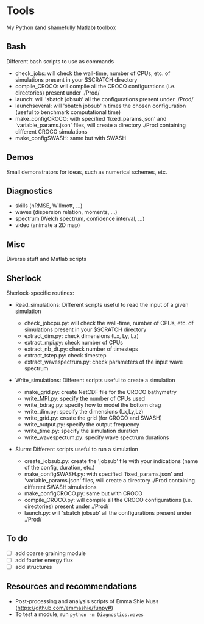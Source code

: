 # Tools
My Python (and shamefully Matlab) toolbox

## Bash
Different bash scripts to use as commands
   - check_jobs: will check the wall-time, number of CPUs, etc. of simulations present in your $SCRATCH directory
   - compile_CROCO: will compile all the CROCO configurations (i.e. directories) present under ./Prod/
   - launch: will 'sbatch jobsub' all the configurations present under ./Prod/
   - launchseveral: will 'sbatch jobsub' n times the chosen configuration (useful to benchmark computational time)
   - make_configCROCO: with specified 'fixed_params.json' and 'variable_params.json' files, will create a directory ./Prod containing different CROCO simulations
   - make_configSWASH: same but with SWASH

## Demos
Small demonstrators for ideas, such as numerical schemes, etc.

## Diagnostics
   - skills (nRMSE, Willmott, ...)
   - waves (dispersion relation, moments, ...)
   - spectrum (Welch spectrum, confidence interval, ...)
   - video (animate a 2D map)

## Misc
Diverse stuff and Matlab scripts

## Sherlock
Sherlock-specific routines:
   - Read_simulations: Different scripts useful to read the input of a given simulation
      - check_jobcpu.py: will check the wall-time, number of CPUs, etc. of simulations present in your $SCRATCH directory
      - extract_dim.py: check dimensions (Lx, Ly, Lz)
      - extract_mpi.py: check number of CPUs
      - extract_nb_dt.py: check number of timesteps
      - extract_tstep.py: check timestep
      - extract_wavespectrum.py: check parameters of the input wave spectrum

   - Write_simulations: Different scripts useful to create a simulation
      - make_grid.py: create NetCDF file for the CROCO bathymetry
      - write_MPI.py: specify the number of CPUs used
      - write_bdrag.py: specify how to model the bottom drag
      - write_dim.py: specify the dimensions (Lx,Ly,Lz)
      - write_grid.py: create the grid (for CROCO and SWASH)
      - write_output.py: specify the output frequency
      - write_time.py: specify the simulation duration
      - write_wavespectum.py: specify wave spectrum durations

   - Slurm: Different scripts useful to run a simulation
      - create_jobsub.py: create the 'jobsub' file with your indications (name of the config, duration, etc.)
      - make_configSWASH.py: with specified 'fixed_params.json' and 'variable_params.json' files, will create a directory ./Prod containing different SWASH simulations
      - make_configCROCO.py: same but with CROCO
      - compile_CROCO.py: will compile all the CROCO configurations (i.e. directories) present under ./Prod/
      - launch.py: will 'sbatch jobsub' all the configurations present under ./Prod/
    
## To do
   - [ ] add coarse graining module
   - [ ] add fourier energy flux
   - [ ] add structures
                                                                                        
## Resources and recommendations
- Post-processing and analysis scripts of Emma Shie Nuss (https://github.com/emmashie/funpy#)
- To test a module, run ```python -m Diagnostics.waves```

